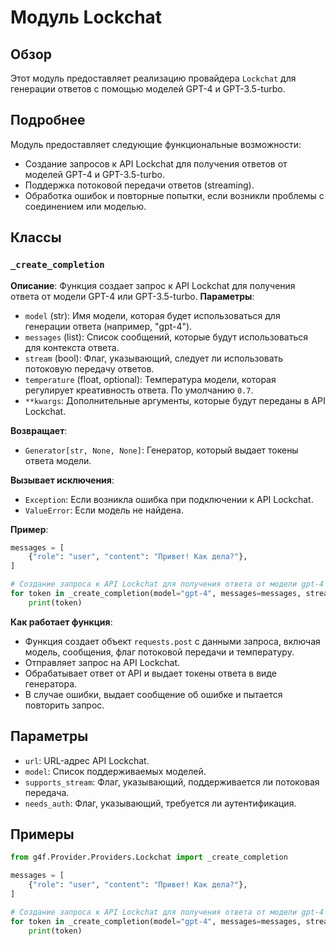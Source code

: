 # Модуль Lockchat

## Обзор

Этот модуль предоставляет реализацию провайдера `Lockchat` для генерации ответов с помощью моделей GPT-4 и GPT-3.5-turbo. 

## Подробнее

Модуль предоставляет следующие функциональные возможности:

- Создание запросов к API Lockchat для получения ответов от моделей GPT-4 и GPT-3.5-turbo.
- Поддержка потоковой передачи ответов (streaming).
- Обработка ошибок и повторные попытки, если возникли проблемы с соединением или моделью.

## Классы

### `_create_completion`

**Описание**: Функция создает запрос к API Lockchat для получения ответа от модели GPT-4 или GPT-3.5-turbo.
**Параметры**:
- `model` (str): Имя модели, которая будет использоваться для генерации ответа (например, "gpt-4").
- `messages` (list): Список сообщений, которые будут использоваться для контекста ответа.
- `stream` (bool): Флаг, указывающий, следует ли использовать потоковую передачу ответов.
- `temperature` (float, optional): Температура модели, которая регулирует креативность ответа. По умолчанию `0.7`.
- `**kwargs`: Дополнительные аргументы, которые будут переданы в API Lockchat.

**Возвращает**:
- `Generator[str, None, None]`: Генератор, который выдает токены ответа модели.

**Вызывает исключения**:
- `Exception`: Если возникла ошибка при подключении к API Lockchat.
- `ValueError`: Если модель не найдена.

**Пример**:

```python
messages = [
    {"role": "user", "content": "Привет! Как дела?"},
]

# Создание запроса к API Lockchat для получения ответа от модели gpt-4
for token in _create_completion(model="gpt-4", messages=messages, stream=True):
    print(token)
```


**Как работает функция**:

- Функция создает объект `requests.post` с данными запроса, включая модель, сообщения, флаг потоковой передачи и температуру.
- Отправляет запрос на API Lockchat.
- Обрабатывает ответ от API и выдает токены ответа в виде генератора.
- В случае ошибки, выдает сообщение об ошибке и пытается повторить запрос.

## Параметры

- `url`: URL-адрес API Lockchat.
- `model`: Список поддерживаемых моделей.
- `supports_stream`: Флаг, указывающий, поддерживается ли потоковая передача.
- `needs_auth`: Флаг, указывающий, требуется ли аутентификация.

## Примеры

```python
from g4f.Provider.Providers.Lockchat import _create_completion

messages = [
    {"role": "user", "content": "Привет! Как дела?"},
]

# Создание запроса к API Lockchat для получения ответа от модели gpt-4
for token in _create_completion(model="gpt-4", messages=messages, stream=True):
    print(token)
```
```markdown